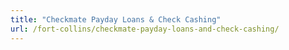```yaml
---
title: "Checkmate Payday Loans & Check Cashing"
url: /fort-collins/checkmate-payday-loans-and-check-cashing/
---
```

